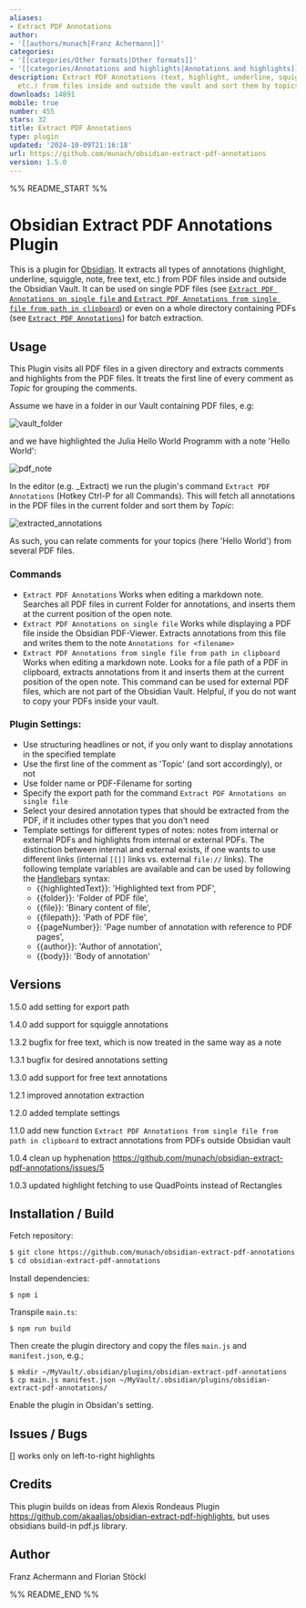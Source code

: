 ```yaml
---
aliases:
- Extract PDF Annotations
author:
- '[[authors/munach|Franz Achermann]]'
categories:
- '[[categories/Other formats|Other formats]]'
- '[[categories/Annotations and highlights|Annotations and highlights]]'
description: Extract PDF Annotations (text, highlight, underline, squiggle, free text,
  etc.) from files inside and outside the vault and sort them by topics
downloads: 14891
mobile: true
number: 455
stars: 32
title: Extract PDF Annotations
type: plugin
updated: '2024-10-09T21:16:18'
url: https://github.com/munach/obsidian-extract-pdf-annotations
version: 1.5.0
---
```


%% README_START %%

# Obsidian Extract PDF Annotations Plugin

This is a plugin for [Obsidian](https://obsidian.md). It extracts all types of annotations (highlight, underline, squiggle, note, free text, etc.) from PDF files inside and outside the Obsidian Vault.
It can be used on single PDF files (see [`Extract PDF Annotations on single file` and `Extract PDF Annotations from single file from path in clipboard`](#commands)) or even on a whole directory containing PDFs (see [`Extract PDF Annotations`](#commands)) for batch extraction.

## Usage

This Plugin visits all PDF files in a given directory and extracts comments and highlights from the PDF files. It treats the first line of every comment as *Topic* for grouping the comments. 

Assume we have in a folder in our Vault containing PDF files, e.g: 

![vault_folder](https://github.com/munach/obsidian-pdf-annotations/blob/master/img/vault_folder.jpg?raw=true)

and we have highlighted the Julia Hello World Programm with a note 'Hello World': 

![pdf_note](https://github.com/munach/obsidian-pdf-annotations/blob/master/img/pdf_note.jpg?raw=true)

In the editor (e.g. \_Extract) we run the plugin's command  `Extract PDF Annotations` (Hotkey Ctrl-P for all Commands). This will fetch all annotations in the PDF files in the current folder and sort them by *Topic*: 

![extracted_annotations](https://github.com/munach/obsidian-pdf-annotations/blob/master/img/extracted_annotations.jpg?raw=true)

As such, you can relate comments for your topics (here 'Hello World') from several PDF files. 

### Commands
* `Extract PDF Annotations` Works when editing a markdown note. Searches all PDF files in current Folder for annotations, and inserts them at the current position of the open note. 
* `Extract PDF Annotations on single file` Works while displaying a PDF file inside the Obsidian PDF-Viewer. Extracts annotations from this file and writes them to the note `Annotations for <filename>`
* `Extract PDF Annotations from single file from path in clipboard` Works when editing a markdown note. Looks for a file path of a PDF in clipboard, extracts annotations from it and inserts them at the current position of the open note. This command can be used for external PDF files, which are not part of the Obsidian Vault. Helpful, if you do not want to copy your PDFs inside your vault.

### Plugin Settings: 

* Use structuring headlines or not, if you only want to display annotations in the specified template
* Use the first line of the comment as 'Topic' (and sort accordingly), or not
* Use folder name or PDF-Filename for sorting
* Specify the export path for the command `Extract PDF Annotations on single file`
* Select your desired annotation types that should be extracted from the PDF, if it includes other types that you don't need
* Template settings for different types of notes: notes from internal or external PDFs and highlights from internal or external PDFs. The distinction between internal and external exists, if one wants to use different links (internal `[[]]` links vs. external `file://` links). The following template variables are available and can be used by following the [Handlebars]('https://handlebarsjs.com/guide/expressions.html') syntax: 
    - {{highlightedText}}: 'Highlighted text from PDF',
	- {{folder}}: 'Folder of PDF file',
	- {{file}}: 'Binary content of file',
	- {{filepath}}: 'Path of PDF file',
	- {{pageNumber}}: 'Page number of annotation with reference to PDF pages',
	- {{author}}: 'Author of annotation',
	- {{body}}: 'Body of annotation'

## Versions
1.5.0 add setting for export path

1.4.0 add support for squiggle annotations

1.3.2 bugfix for free text, which is now treated in the same way as a note 

1.3.1 bugfix for desired annotations setting

1.3.0 add support for free text annotations

1.2.1 improved annotation extraction

1.2.0 added template settings

1.1.0 add new function `Extract PDF Annotations from single file from path in clipboard` to extract annotations from PDFs outside Obsidian vault

1.0.4 clean up hyphenation https://github.com/munach/obsidian-extract-pdf-annotations/issues/5

1.0.3 updated highlight fetching to use QuadPoints instead of Rectangles

## Installation / Build

Fetch repository: 
```bash
$ git clone https://github.com/munach/obsidian-extract-pdf-annotations.git
$ cd obsidian-extract-pdf-annotations
```
Install dependencies: 
```
$ npm i
```

Transpile `main.ts`: 
```
$ npm run build
```

Then create the plugin directory and copy the files `main.js` and `manifest.json`, e.g.; 
```
$ mkdir ~/MyVault/.obsidian/plugins/obsidian-extract-pdf-annotations
$ cp main.js manifest.json ~/MyVault/.obsidian/plugins/obsidian-extract-pdf-annotations/
```

Enable the plugin in Obsidan's setting. 

## Issues / Bugs

[] works only on left-to-right highlights 

## Credits

This plugin builds on ideas from Alexis Rondeaus Plugin https://github.com/akaalias/obsidian-extract-pdf-highlights, but uses obsidians build-in pdf.js library. 

## Author

Franz Achermann and Florian Stöckl





%% README_END %%